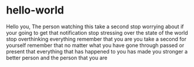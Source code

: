 # hello-world

Hello you,
The person watching this
take a second
stop worrying about if your going to get that notification
stop stressing over the state of the world
stop overthinking everything
remember that you are you
take a second for yourself
remember that no matter what you have gone through
passed or present
that everything that has happened to you
has made you stronger
a better person
and the person that you are
